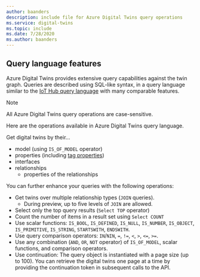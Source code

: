 ```yaml
---
author: baanders
description: include file for Azure Digital Twins query operations
ms.service: digital-twins
ms.topic: include
ms.date: 7/28/2020
ms.author: baanders
---
```


## Query language features

Azure Digital Twins provides extensive query capabilities against the twin graph. Queries are described using SQL-like syntax, in a query language similar to the [IoT Hub query language](../articles/iot-hub/iot-hub-devguide-query-language.md) with many comparable features.

> [!NOTE]
> All Azure Digital Twins query operations are case-sensitive.

Here are the operations available in Azure Digital Twins query language.

Get digital twins by their...
* model (using `IS_OF_MODEL` operator)
* properties (including [tag properties](../articles/digital-twins/how-to-use-tags.md))
* interfaces
* relationships
  - properties of the relationships

You can further enhance your queries with the following operations:
* Get twins over multiple relationship types (`JOIN` queries). 
  - During preview, up to five levels of `JOIN` are allowed.
* Select only the top query results (`Select TOP` operator)
* Count the number of items in a result set using `Select COUNT`
* Use scalar functions: `IS_BOOL`, `IS_DEFINED`, `IS_NULL`, `IS_NUMBER`, `IS_OBJECT`, `IS_PRIMITIVE`, `IS_STRING`, `STARTSWITH`, `ENDSWITH`.
* Use query comparison operators: `IN`/`NIN`, `=`, `!=`, `<`, `>`, `<=`, `>=`.
* Use any combination (`AND`, `OR`, `NOT` operator) of `IS_OF_MODEL`, scalar functions, and comparison operators.
* Use continuation: The query object is instantiated with a page size (up to 100). You can retrieve the digital twins one page at a time by providing the continuation token in subsequent calls to the API.